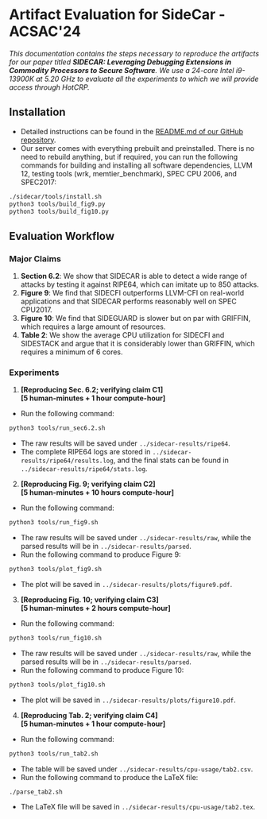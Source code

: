 # Artifact Evaluation for SideCar - ACSAC'24

_This documentation contains the steps necessary to reproduce the artifacts for our paper titled **SIDECAR: Leveraging Debugging Extensions in Commodity Processors to Secure Software**.
We use a 24-core Intel i9-13900K at 5.20 GHz to evaluate all the experiments to which we will provide access through HotCRP._

## Installation

- Detailed instructions can be found in the [README.md of our GitHub repository](https://github.com/stevens-s3lab/sidecar).
- Our server comes with everything prebuilt and preinstalled. There is no need to rebuild anything, but if required, you can run the following commands for building and installing all software dependencies, LLVM 12, testing tools (wrk, memtier_benchmark), SPEC CPU 2006, and SPEC2017:

```bash
./sidecar/tools/install.sh
python3 tools/build_fig9.py
python3 tools/build_fig10.py
```

## Evaluation Workflow

### Major Claims

1. **Section 6.2**: We show that SIDECAR is able to detect a wide range of attacks by testing it against RIPE64, which can imitate up to 850 attacks.
2. **Figure 9**: We find that SIDECFI outperforms LLVM-CFI on real-world applications and that SIDECAR performs reasonably well on SPEC CPU2017.
3. **Figure 10**: We find that SIDEGUARD is slower but on par with GRIFFIN, which requires a large amount of resources.
4. **Table 2**: We show the average CPU utilization for SIDECFI and SIDESTACK and argue that it is considerably lower than GRIFFIN, which requires a minimum of 6 cores.

### Experiments

1. **[Reproducing Sec. 6.2; verifying claim C1]**  
   **[5 human-minutes + 1 hour compute-hour]**

- Run the following command:

```bash
python3 tools/run_sec6.2.sh
```

- The raw results will be saved under `../sidecar-results/ripe64`.
- The complete RIPE64 logs are stored in `../sidecar-results/ripe64/results.log`, and the final stats can be found in `../sidecar-results/ripe64/stats.log`.

2. **[Reproducing Fig. 9; verifying claim C2]**  
   **[5 human-minutes + 10 hours compute-hour]**

- Run the following command:

```bash
python3 tools/run_fig9.sh
```

- The raw results will be saved under `../sidecar-results/raw`, while the parsed results will be in `../sidecar-results/parsed`.
- Run the following command to produce Figure 9:

```bash
python3 tools/plot_fig9.sh
```

- The plot will be saved in `../sidecar-results/plots/figure9.pdf`.

3. **[Reproducing Fig. 10; verifying claim C3]**  
   **[5 human-minutes + 2 hours compute-hour]**

- Run the following command:

```bash
python3 tools/run_fig10.sh
```

- The raw results will be saved under `../sidecar-results/raw`, while the parsed results will be in `../sidecar-results/parsed`.
- Run the following command to produce Figure 10:

```bash
python3 tools/plot_fig10.sh
```

- The plot will be saved in `../sidecar-results/plots/figure10.pdf`.

4. **[Reproducing Tab. 2; verifying claim C4]**  
   **[5 human-minutes + 1 hour compute-hour]**

- Run the following command:

```bash
python3 tools/run_tab2.sh
```

- The table will be saved under `../sidecar-results/cpu-usage/tab2.csv`.
- Run the following command to produce the LaTeX file:

```bash
./parse_tab2.sh
```

- The LaTeX file will be saved in `../sidecar-results/cpu-usage/tab2.tex`.
